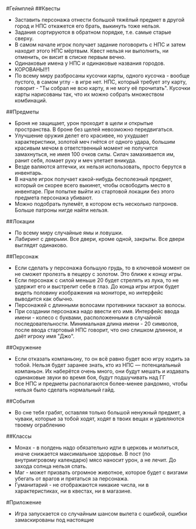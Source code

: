 #Геймплей
##Квесты
* Заставить персонажа отнести большой тяжёлый предмет в другой город и НПС откажется его брать, выкинуть тоже нельзя.
* Задания сортируются в обратном порядке, т.е. самые старые сверху.
* В самом начале игрок получает задание поговорить с НПС и затем находит этого НПС мёртвым. Квест нельзя ни выполнить, ни отменить, он висит в списке первым вечно.
* Одинаковые имена у НПС и одинаковые названия городов.
* КОРОВАНЫ!!1
* По всему миру разбросаны кусочки карты, одного кусочка - вообще пустого, в самом углу - в игре нет. НПС, который требует эту карту, говорит - "Ты собрал не всю карту, я не могу её прочитать". Кусочки карты нарисованы так, что их можно собрать множеством комбинаций.

##Предметы
* Броня не защищает, урон проходит в щели и открытые пространства. В броне без щелей невозможно передвигаться.
* Улучшение оружия делет его красивее, но ухудшает характеристики, золотой меч гнётся от одного удара, большим красивым мечом в ответственный момент не получится замахнуться, не имея 100 очков силы. Силач замахивается им, ранит себя, ломает руку и меч улетает вникуда.
* Везде валяются аптечки, их нельзя использовать, просто берутся в инвентарь.
* В начале игрок получает какой-нибудь бесполезный предмет, который он скорее всего выкинет, чтобы освободить место в инвентаре. При попытке выйти из стартовой локации без этого предмета персонажа убивают.
* Можно подобрать пулемёт, в котором есть несколько патронов. Больше патроны нигде найти нельзя.

##Локации
* По всему миру случайные ямы и ловушки.
* Лабиринт с дверьми. Все двери, кроме одной, закрыты. Все двери выглядят одинаково.

##Персонаж
* Если сделать у персонажа большую грудь, то в ключевой момент он не сможет пролезть в пещеру с золотом. Это ближе к концу игры.
* Если персонаж с силой меньше 20 будет стрелять из лука, то не удержит его и выстрелит себе в глаз. До конца игры игрок будет видеть половину изображения на мониторе, но интерфейс выводится как обычно.
* Персонажей с длинными волосами противники таскают за волосы.
* При создании персонажа надо ввести его имя. Интерфейс ввода имени - колесо с буквами, расположенными в случайной последовательности. Минимальная длина имени - 20 символов, после ввода стартовый НПС говорит, что оно слишком длинное, и даёт игроку имя "Джо".

##Окружение
* Если отказать компаньону, то он всё равно будет всю игру ходить за тобой. Нельзя будет заранее знать, кто из НПС — потенциальный компаньон. Их наберётся очень много, они будут мешать и издавать одинаковые звуки во время боя, будут подшучивать над ГГ
* Все НПС и предметы располагаются более-менее рандомно, чтобы нельзя было сделать нормальный гайд.

##События
* Во сне тебя грабят, оставляя только большой ненужный предмет, а чуваки, которые за тобой ходят, ходят в твоих вещах и удивляются твоему ограблению

##Классы
* Монах - в полдень надо обязательно идти в церковь и молиться, иначе снижается максимальное здоровье. В пост (по внутриигровому календарю) мясо наносит урон, а не лечит. До захода солнца нельзя спать.
* Маг - может призвать огромное животное, которое будет с визгами убегать от врагов и прятаться за персонажа.
* Гуманитарий - не отображаются никакие числа, ни в характеристиках, ни в квестах, ни в магазине.


#Приложение
* Игра запускается со случайным шансом вылета с ошибкой, ошибки замаскированы под настоящие












